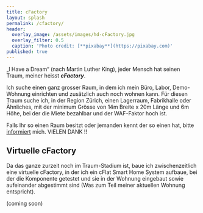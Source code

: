 ```yaml
---
title: cFactory
layout: splash
permalink: /cfactory/
header:
  overlay_image: /assets/images/hd-cFactory.jpg
  overlay_filter: 0.5
  caption: 'Photo credit: [**pixabay**](https://pixabay.com)'
published: true
---
```

<p></p>

„I Have a Dream“ (nach Martin Luther King), jeder Mensch hat seinen Traum, meiner heisst ***cFactory***. 

Ich suche einen ganz grosser Raum, in dem ich mein Büro, Labor, Demo-Wohnung einrichten und zusätzlich auch noch wohnen kann. Für diesen Traum suche ich, in der Region Zürich, einen Lagerraum, Fabrikhalle oder Ähnliches, mit der minimum Grösse von 14m Breite x 20m Länge und 6m Höhe, bei der die Miete bezahlbar und der WAF-Faktor hoch ist.

Falls Ihr so einen Raum besitzt oder jemanden kennt der so einen hat, bitte [informiert](/contact) mich. VIELEN DANK !!

## Virtuelle cFactory

Da das ganze zurzeit noch im Traum-Stadium ist, baue ich zwischenzeitlich eine virtuelle cFactory, in der ich ein cFlat Smart Home System aufbaue, bei der die Komponente getestet und sie in der Wohnung eingebaut sowie aufeinander abgestimmt sind (Was zum Teil meiner aktuellen Wohnung entspricht).  

(coming soon)

